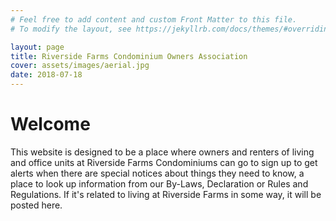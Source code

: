 ```yaml
---
# Feel free to add content and custom Front Matter to this file.
# To modify the layout, see https://jekyllrb.com/docs/themes/#overriding-theme-defaults

layout: page
title: Riverside Farms Condominium Owners Association
cover: assets/images/aerial.jpg
date: 2018-07-18
---
```


# Welcome #

This website is designed to be a place where owners and renters of living and office units at Riverside Farms Condominiums can go to sign up to get alerts when there are special notices about things they need to know, a place to look up information from our By-Laws, Declaration or Rules and Regulations. If it's related to living at Riverside Farms in some way, it will be posted here. 
